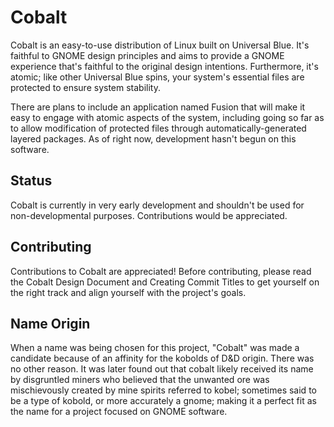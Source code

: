 # Cobalt
Cobalt is an easy-to-use distribution of Linux built on Universal Blue. It's faithful to GNOME design principles and aims to provide a GNOME experience that's faithful to the original design intentions. Furthermore, it's atomic; like other Universal Blue spins, your system's essential files are protected to ensure system stability.

There are plans to include an application named Fusion that will make it easy to engage with atomic aspects of the system, including going so far as to allow modification of protected files through automatically-generated layered packages. As of right now, development hasn't begun on this software.

## Status

Cobalt is currently in very early development and shouldn't be used for non-developmental purposes. Contributions would be appreciated.

## Contributing

Contributions to Cobalt are appreciated! Before contributing, please read the Cobalt Design Document and Creating Commit Titles to get yourself on the right track and align yourself with the project's goals.

## Name Origin

When a name was being chosen for this project, "Cobalt" was made a candidate because of an affinity for the kobolds of D&D origin. There was no other reason. It was later found out that cobalt likely received its name by disgruntled miners who believed that the unwanted ore was mischievously created by mine spirits referred to kobel; sometimes said to be a type of kobold, or more accurately a gnome; making it a perfect fit as the name for a project focused on GNOME software.
